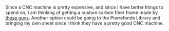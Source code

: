 Since a CNC machine is pretty expensive, and since I have better things to spend on, I am thinking of getting a custom carbon fiber frame made by [these guys](https://cncmadness.com/). Another option could be going to the Pierrefonds Library and bringing my own sheet since I think they have a pretty good CNC machine.
